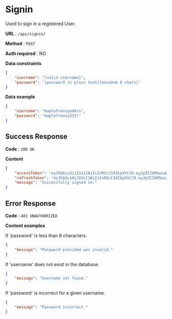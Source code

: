 # Signin

Used to sign in a registered User.

**URL** : `/api/signin/`

**Method** : `POST`

**Auth required** : NO

**Data constraints**

```json
{
    "username": "[valid username]",
    "password": "[password in plain text][minimum 8 chars]"
}
```

**Data example**

```json
{
    "username": "maplefrenzyadmin",
    "password": "maplefrenzy333!"
}
```

## Success Response

**Code** : `200 OK`

**Content**

```json
{
    "accessToken": "eyJhbGciOiJIUzI1NiIsInR5cCI6IkpXVCJ9.eyJpZCI6MSwiaWF0IjoxNzEyODYwNjM3LCJleHAiOjE3MTI4NjA5Mzd9.ubcK8_oWF_fKFg1iiNP01cDzOtvaC0Zpx1qkajNvAWA",
    "refreshToken": "eyJhbGciOiJIUzI1NiIsInR5cCI6IkpXVCJ9.eyJpZCI6MSwiaWF0IjoxNzEyODYwNjM3LCJleHAiOjE3MTI4NjQyMzd9._1YsYCUDSTmsLtCxArB9z6tYYnIEn170ZUTXo58clAc",
    "message": "Successfully signed in."
}
```

## Error Response

**Code** : `401 UNAUTHORIZED`

**Content examples**

If 'password' is less than 8 characters.

```json
{
    "message": "Password provided was invalid."
}
```

If 'username' does not exist in the database.

```json
{
    "message": "Username not found."
}
```

If 'password' is incorrect for a given username.

```json
{
    "message": "Password incorrect."
}
```